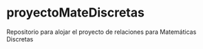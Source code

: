 # proyectoMateDiscretas
Repositorio para alojar el proyecto de relaciones para Matemáticas Discretas
